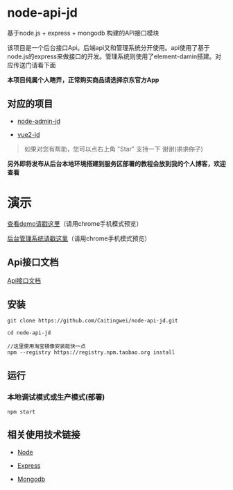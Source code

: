 # node-api-jd

基于node.js + express + mongodb 构建的API接口模块

该项目是一个后台接口Api。后端api又和管理系统分开使用。api使用了基于node.js的express来做接口的开发。管理系统则使用了element-damin搭建。对应传送门请看下面

__本项目纯属个人瞎弄，正常购买商品请选择京东官方App__

## 对应的项目

- [node-admin-jd](https://github.com/Caitingwei/node-admin-jd)

- [vue2-jd](https://github.com/Caitingwei/vue2-jd)

>  如果对您有帮助，您可以点右上角 "Star" 支持一下 谢谢(~~求求你了~~)

__另外即将发布从后台本地环境搭建到服务区部署的教程会放到我的个人博客，欢迎查看__

# 演示

[查看demo请戳这里](http://awei.fun/mobile)（请用chrome手机模式预览）

[后台管理系统请戳这里](http://awei.fun/admin)（请用chrome手机模式预览）


## Api接口文档

[Api接口文档](http://awei.fun/mobile)

## 安装
```
git clone https://github.com/Caitingwei/node-api-jd.git

cd node-api-jd

//这里使用淘宝镜像安装能快一点
npm --registry https://registry.npm.taobao.org install

```
## 运行

### 本地调试模式或生产模式(部署)

```
npm start

```

## 相关使用技术链接

- [Node](https://github.com/nodejs/node)

- [Express](https://github.com/expressjs/express)

- [Mongodb](https://www.mongodb.com/)